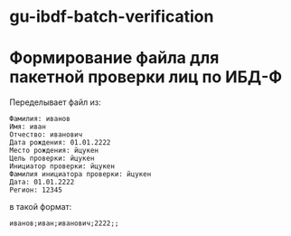 # gu-ibdf-batch-verification
# Формирование файла для пакетной проверки лиц по ИБД-Ф

Переделывает файл из:
```
Фамилия: иванов
Имя: иван
Отчество: иванович
Дата рождения: 01.01.2222
Место рождения: йцукен
Цель проверки: йцукен
Инициатор проверки: йцукен
Фамилия инициатора проверки: йцукен
Дата: 01.01.2222
Регион: 12345
```
в такой формат:
```
иванов;иван;иванович;2222;;
```
